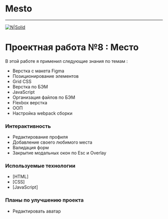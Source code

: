 # Mesto

____

[![N|Solid](https://pictures.s3.yandex.net/animation_topic/logo.svg)](https://praktikum.yandex.ru/)


# Проектная работа №8 : Место 

В этой работе я применил следующие знания по темам :

  - Верстка с макета Figma
  - Позиционирование элементов
  - Grid CSS
  - Верстка по БЭМ
  - JavaScript
  - Организация файлов по БЭМ
  - Flexbox верстка
  - ООП
  - Настройка webpack сборки

### Интерактивность
- Редактирование профиля
- Добавление своего любимого места
- Валидация форм
- Закрытие модальных окон по Esc и Overlay

### Используемые технологии

* [HTML] 
* [CSS] 
* [JavaScript]

### Планы по улучшению проекта
 - Редактировать аватар